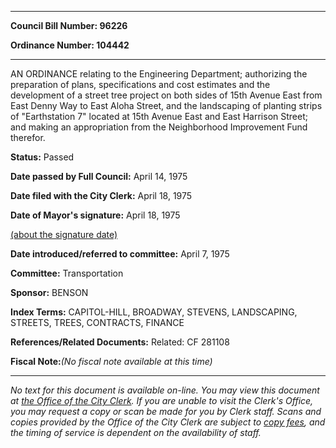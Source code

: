 

********

**Council Bill Number: 96226**
   
**Ordinance Number: 104442**
********

 AN ORDINANCE relating to the Engineering Department; authorizing the preparation of plans, specifications and cost estimates and the development of a street tree project on both sides of 15th Avenue East from East Denny Way to East Aloha Street, and the landscaping of planting strips of "Earthstation 7" located at 15th Avenue East and East Harrison Street; and making an appropriation from the Neighborhood Improvement Fund therefor.

**Status:** Passed
   
**Date passed by Full Council:** April 14, 1975
   
**Date filed with the City Clerk:** April 18, 1975
   
**Date of Mayor's signature:** April 18, 1975
   
[(about the signature date)](/~public/approvaldate.htm)
   
   
   
**Date introduced/referred to committee:** April 7, 1975
   
**Committee:** Transportation
   
**Sponsor:** BENSON
   
   
**Index Terms:** CAPITOL-HILL, BROADWAY, STEVENS, LANDSCAPING, STREETS, TREES, CONTRACTS, FINANCE

**References/Related Documents:** Related: CF 281108

**Fiscal Note:**_(No fiscal note available at this time)_
********

_No text for this document is available on-line. You may view this document at [the Office of the City Clerk](http://www.seattle.gov/leg/clerk/contactUs.htm). If you are unable to visit the Clerk's Office, you may request a copy or scan be made for you by Clerk staff. Scans and copies provided by the Office of the City Clerk are subject to [copy fees](http://clerk.seattle.gov/~public/clerkfees.htm), and the timing of service is dependent on the availability of staff._

